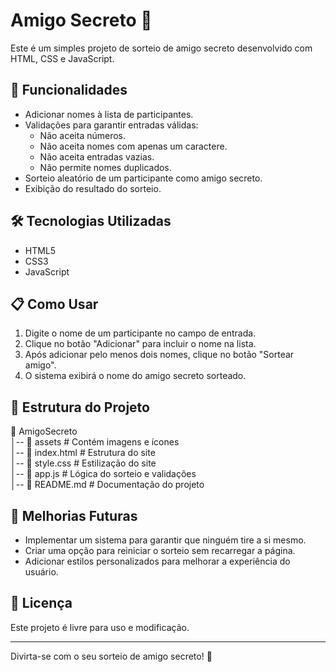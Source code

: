 # Amigo Secreto 🎁

Este é um simples projeto de sorteio de amigo secreto desenvolvido com HTML, CSS e JavaScript.

## 🚀 Funcionalidades

- Adicionar nomes à lista de participantes.
- Validações para garantir entradas válidas:
  - Não aceita números.
  - Não aceita nomes com apenas um caractere.
  - Não aceita entradas vazias.
  - Não permite nomes duplicados.
- Sorteio aleatório de um participante como amigo secreto.
- Exibição do resultado do sorteio.

## 🛠️ Tecnologias Utilizadas

- HTML5
- CSS3
- JavaScript

## 📋 Como Usar

1. Digite o nome de um participante no campo de entrada.
2. Clique no botão "Adicionar" para incluir o nome na lista.
3. Após adicionar pelo menos dois nomes, clique no botão "Sortear amigo".
4. O sistema exibirá o nome do amigo secreto sorteado.

## 📂 Estrutura do Projeto

📂 AmigoSecreto  
│-- 📂 assets  # Contém imagens e ícones  
│-- 📜 index.html  # Estrutura do site  
│-- 📜 style.css  # Estilização do site  
│-- 📜 app.js  # Lógica do sorteio e validações  
│-- 📜 README.md  # Documentação do projeto  

## 🎯 Melhorias Futuras

- Implementar um sistema para garantir que ninguém tire a si mesmo.
- Criar uma opção para reiniciar o sorteio sem recarregar a página.
- Adicionar estilos personalizados para melhorar a experiência do usuário.

## 📜 Licença

Este projeto é livre para uso e modificação.

---

Divirta-se com o seu sorteio de amigo secreto! 🎉

